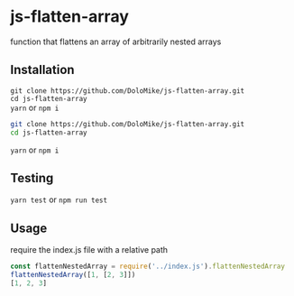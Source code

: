 # js-flatten-array
function that flattens an array of arbitrarily nested arrays

## Installation
`git clone https://github.com/DoloMike/js-flatten-array.git`  
`cd js-flatten-array`  
`yarn` or `npm i`

```bash
git clone https://github.com/DoloMike/js-flatten-array.git
cd js-flatten-array
```
`yarn` or `npm i`


## Testing
`yarn test` or `npm run test`

## Usage
require the index.js file with a relative path

```javascript
const flattenNestedArray = require('../index.js').flattenNestedArray
flattenNestedArray([1, [2, 3]])
[1, 2, 3]
```
